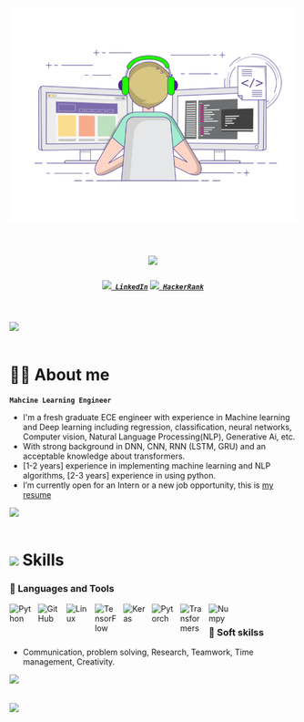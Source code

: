 <h1 align="center">
    <img src="https://raw.githubusercontent.com/devSouvik/devSouvik/master/gif3.gif">
</h1>
<h1 align="center">
  <a href="https://git.io/typing-svg">
    <img src="https://readme-typing-svg.herokuapp.com/?lines=Hello,+There!+👋;This+is+Ahmed+Eldokmak..;Nice+to+meet+you!&center=true&size=30">
  </a>
</h1>

<h5 align="center">
  <code><a href="https://www.linkedin.com/in/ahmed-eldokmak-7350a81b2/" title="LinkedIn Profile"><img width="30" src="https://static.vecteezy.com/system/resources/previews/018/930/587/original/linkedin-logo-linkedin-icon-transparent-free-png.png"> LinkedIn</a></code>
  <code><a href="https://www.hackerrank.com/a7medeldokmak" title="HackerRank Profile"><img width="30" src="https://upload.wikimedia.org/wikipedia/commons/thumb/4/40/HackerRank_Icon-1000px.png/800px-HackerRank_Icon-1000px.png"> HackerRank</a></code>
</h5>
<br>

<img src="https://user-images.githubusercontent.com/73097560/115834477-dbab4500-a447-11eb-908a-139a6edaec5c.gif"><br><br>

# 🏄‍♂️ About me

**`Mahcine Learning Engineer`**

- I'm a fresh graduate ECE engineer with experience in Machine learning and Deep learning including regression, classification, neural networks, Computer vision, Natural Language Processing(NLP), Generative Ai, etc.
- With strong background in DNN, CNN, RNN (LSTM, GRU) and an acceptable knowledge about transformers.
- [1-2 years] experience in implementing machine learning and NLP algorithms, [2-3 years] experience in using python. 
- I’m currently open for an Intern or a new job opportunity, this is [my resume](https://drive.google.com/drive/folders/1TKNbrLDFsr9a1HZhZMiV3FsdoTJgcZvz?usp=sharing)


<img src="https://user-images.githubusercontent.com/73097560/115834477-dbab4500-a447-11eb-908a-139a6edaec5c.gif"><br><br>
# <img src="https://media2.giphy.com/media/QssGEmpkyEOhBCb7e1/giphy.gif?cid=ecf05e47a0n3gi1bfqntqmob8g9aid1oyj2wr3ds3mg700bl&rid=giphy.gif" width ="25"><b> Skills</b>

### 🧰 Languages and Tools
<img align="left" alt="Python" width="40px" style="padding-right:10px;" src="https://cdn.jsdelivr.net/gh/devicons/devicon/icons/python/python-plain.svg" />
<img align="left" alt="GitHub" width="40px" style="padding-right:10px;" src="https://cdn.jsdelivr.net/gh/devicons/devicon/icons/github/github-original.svg" />
<img align="left" alt="Linux" width="40px" style="padding-right:10px;" src="https://cdn.jsdelivr.net/gh/devicons/devicon/icons/linux/linux-original.svg" />
<img align="left" alt="TensorFlow" width="40px" style="padding-right:10px;" src="https://avatars.githubusercontent.com/u/15658638?s=280&v=4" />
<img align="left" alt="Keras" width="40px" style="padding-right:10px;" src="https://upload.wikimedia.org/wikipedia/commons/thumb/a/ae/Keras_logo.svg/1200px-Keras_logo.svg.png" />
<img align="left" alt="Pytorch" width="40px" style="padding-right:10px;" src="https://pytorch.org/assets/images/pytorch-logo.png" />
<img align="left" alt="Transformers" width="40px" style="padding-right:10px;" src="https://editor.analyticsvidhya.com/uploads/6350167a2c0590affeba7880ebeb46a115d863972d8ba.png" />
<img align="left" alt="Numpy" width="40px" style="padding-right:10px;" src="https://user-images.githubusercontent.com/67586773/105040771-43887300-5a88-11eb-9f01-bee100b9ef22.png" />
<br />



### 🧰 Soft skilss
- Communication, problem solving, Research, Teamwork, Time management, Creativity. 

<img src="https://user-images.githubusercontent.com/73097560/115834477-dbab4500-a447-11eb-908a-139a6edaec5c.gif"><br><br>
<!---
### 📊 Stats

<p>&nbsp;<img align="left" src="https://github-readme-stats.vercel.app/api?username=ElDokmak&show_icons=true&locale=en&theme=tokyonight" alt="ElDokmak" /></p>
<p><img align="center" src="https://github-readme-stats.vercel.app/api/top-langs?username=ElDokmak&show_icons=true&locale=en&layout=compact&theme=tokyonight" alt="ElDokmak" /></p>
-->

<!--- ![Ahmed's GitHub stats](https://github-readme-stats.vercel.app/api?username=ElDokmak&show_icons=true&theme=tokyonight) -->

<img src="https://user-images.githubusercontent.com/73097560/115834477-dbab4500-a447-11eb-908a-139a6edaec5c.gif"><br><br>
<!---
<strong>Top Repositories</strong>

[![Readme Card](https://github-readme-stats.vercel.app/api/pin/?username=ElDokmak&repo=Bloom-Finetuning-LoRA&theme=tokyonight)](https://github.com/ElDokmak/Bloom-Finetuning-LoRA)

[![Readme Card](https://github-readme-stats.vercel.app/api/pin/?username=ElDokmak&repo=Next_word_prediction&theme=tokyonight)](https://github.com/ElDokmak/Next_word_prediction)

[![Readme Card](https://github-readme-stats.vercel.app/api/pin/?username=ElDokmak&repo=Transformers-From-Scratch&theme=tokyonight)](https://github.com/ElDokmak/Transformers-From-Scratch)

<details>
 <summary><h3>👨‍💻 Ahmed's Journey</h3></summary>
-->
